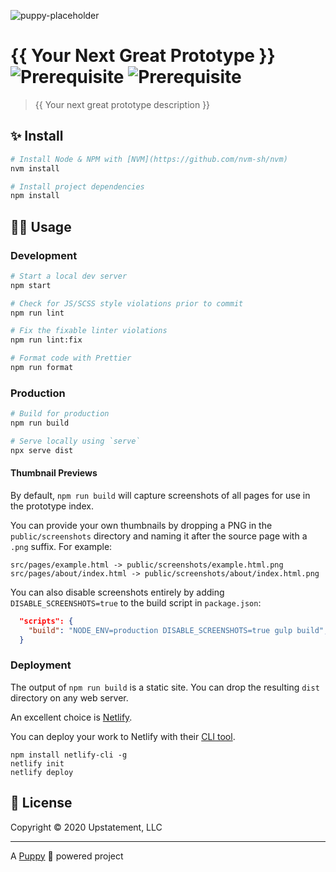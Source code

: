 ![puppy-placeholder](https://user-images.githubusercontent.com/1298086/77470457-14ad5c00-6de7-11ea-9ab7-4c8f092657e7.png)

# {{ Your Next Great Prototype }} ![Prerequisite](https://img.shields.io/badge/node-10.13.0-blue.svg) ![Prerequisite](https://img.shields.io/badge/npm-6.4.1-blue.svg)

> {{ Your next great prototype description }}

## ✨ Install

```sh
# Install Node & NPM with [NVM](https://github.com/nvm-sh/nvm)
nvm install

# Install project dependencies
npm install
```

## 👩‍💻 Usage

### Development

```sh
# Start a local dev server
npm start

# Check for JS/SCSS style violations prior to commit
npm run lint

# Fix the fixable linter violations
npm run lint:fix

# Format code with Prettier
npm run format
```

### Production

```sh
# Build for production
npm run build

# Serve locally using `serve`
npx serve dist
```

#### Thumbnail Previews

By default, `npm run build` will capture screenshots of all pages for use in the prototype index.

You can provide your own thumbnails by dropping a PNG in the `public/screenshots` directory and naming it after the source page with a `.png` suffix. For example:

```
src/pages/example.html -> public/screenshots/example.html.png
src/pages/about/index.html -> public/screenshots/about/index.html.png
```

You can also disable screenshots entirely by adding `DISABLE_SCREENSHOTS=true` to the build script in `package.json`:

```json
  "scripts": {
    "build": "NODE_ENV=production DISABLE_SCREENSHOTS=true gulp build",
  }
```

### Deployment

The output of `npm run build` is a static site. You can drop the resulting `dist` directory on any web server.

An excellent choice is [Netlify](https://www.netlify.com/).

You can deploy your work to Netlify with their [CLI tool](https://github.com/netlify/cli).

```
npm install netlify-cli -g
netlify init
netlify deploy
```

## 📝 License

Copyright &copy; 2020 Upstatement, LLC

---

A [Puppy](https://github.com/Upstatement/puppy/wiki) 🐶 powered project
